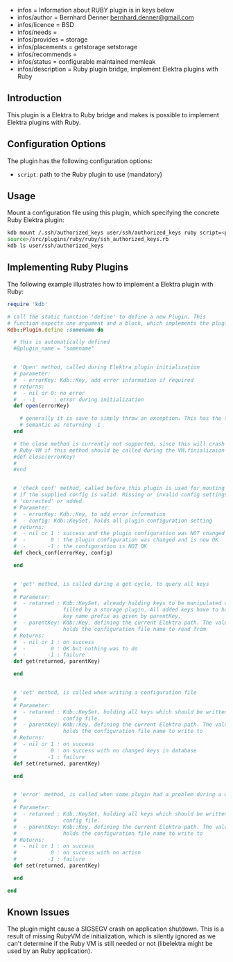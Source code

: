 - infos = Information about RUBY plugin is in keys below
- infos/author = Bernhard Denner <bernhard.denner@gmail.com>
- infos/licence = BSD
- infos/needs =
- infos/provides = storage
- infos/placements = getstorage setstorage
- infos/recommends =
- infos/status = configurable maintained memleak
- infos/description = Ruby plugin bridge, implement Elektra plugins with Ruby

## Introduction

This plugin is a Elektra to Ruby bridge and makes is possible to implement Elektra plugins with Ruby.


## Configuration Options

The plugin has the following configuration options:

- `script`: path to the Ruby plugin to use (mandatory)


## Usage

Mount a configuration file using this plugin, which specifying the concrete Ruby Elektra plugin:

```sh
kdb mount /.ssh/authorized_keys user/ssh/authorized_keys ruby script=<path to elektra
source>/src/plugins/ruby/ruby/ssh_authorized_keys.rb
kdb ls user/ssh/authorized_keys
```

## Implementing Ruby Plugins

The following example illustrates how to implement a Elektra plugin with Ruby:

```ruby
require 'kdb'

# call the static function 'define' to define a new Plugin. This
# function expects one argument and a block, which implements the plugin
Kdb::Plugin.define :somename do

  # this is automatically defined
  #@plugin_name = "somename"


  # 'Open' method, called during Elektra plugin initialization
  # parameter:
  #  - errorKey: Kdb::Key, add error information if required
  # returns:
  #  - nil or 0: no error
  #  - -1      : error during initialization
  def open(errorKey)

    # generally it is save to simply throw an exception. This has the same
    # semantic as returning -1
  end

  # the close method is currently not supported, since this will crash the 
  # Ruby-VM if this method should be called during the VM.finializaion !!!
  #def close(errorKey)
  #
  #end


  # 'check_conf' method, called before this plugin is used for mouting to check
  # if the supplied config is valid. Missing or invalid config settings can be
  # 'corrected' or added.
  # Parameter:
  #  - errorKey: Kdb::Key, to add error information
  #  - config: Kdb::KeySet, holds all plugin configuration setting
  # returns:
  #  - nil or 1 : success and the plugin configuration was NOT changed
  #  -        0 : the plugin configuration was changed and is now OK
  #  -       -1 : the configuration is NOT OK
  def check_conf(errorKey, config)

  end


  # 'get' method, is called during a get cycle, to query all keys
  #
  # Parameter:
  #  - returned : Kdb::KeySet, already holding keys to be manipulated or to be
  #               filled by a storage plugin. All added keys have to have the same
  #               key name prefix as given by parentKey.
  #  - parentKey: Kdb::Key, defining the current Elektra path. The value of this key
  #               holds the configuration file name to read from
  # Returns:
  #  - nil or 1 : on success
  #  -        0 : OK but nothing was to do
  #  -       -1 : failure
  def get(returned, parentKey)

  end


  # 'set' method, is called when writing a configuration file
  #
  # Parameter:
  #  - returned : Kdb::KeySet, holding all keys which should be written to the
  #               config file.
  #  - parentKey: Kdb::Key, defining the current Elektra path. The value of this key
  #               holds the configuration file name to write to
  # Returns:
  #  - nil or 1 : on success
  #           0 : on success with no changed keys in database
  #          -1 : failure
  def set(returned, parentKey)

  end


  # 'error' method, is called when some plugin had a problem during a write cycle
  #
  # Parameter:
  #  - returned : Kdb::KeySet, holding all keys which should be written to the
  #               config file.
  #  - parentKey: Kdb::Key, defining the current Elektra path. The value of this key
  #               holds the configuration file name to write to
  # Returns:
  #  - nil or 1 : on success
  #           0 : on success with no action
  #          -1 : failure
  def set(returned, parentKey)

  end

end
```

## Known Issues

The plugin might cause a SIGSEGV crash on application shutdown. This is a result of missing
RubyVM de initialization, which is silently ignored as we can't determine if the Ruby VM
is still needed or not (libelektra might be used by an Ruby application).

